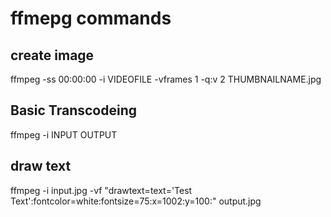 # ffmepg commands

## create image

ffmpeg -ss 00:00:00 -i VIDEOFILE -vframes 1 -q:v 2 THUMBNAILNAME.jpg

## Basic Transcodeing

ffmpeg -i INPUT OUTPUT

## draw text

ffmpeg -i input.jpg -vf "drawtext=text='Test Text':fontcolor=white:fontsize=75:x=1002:y=100:" output.jpg
